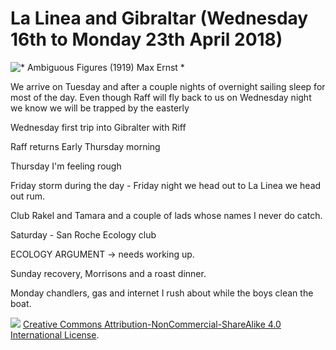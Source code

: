 # La Linea and Gibraltar (Wednesday 16th to Monday 23th April 2018) #

![* Ambiguous Figures (1919) Max Ernst *](../images/Stuff.jpg "Ambiguous Figures")

We arrive on Tuesday and after a couple nights of overnight sailing sleep for most of the day. Even though Raff will fly back to us on Wednesday night we know we will be trapped by the easterly 

Wednesday first trip into Gibralter with Riff

Raff returns Early Thursday morning 

Thursday I'm feeling rough

Friday storm during the day - Friday night we head out to La Linea we head out rum.

Club  Rakel and Tamara and a couple of lads whose names I never do catch.

Saturday - San Roche Ecology club

ECOLOGY ARGUMENT -> needs working up.


Sunday recovery, Morrisons and a roast dinner. 

Monday chandlers, gas and internet    I rush about while the boys clean the boat.



![](https://i.creativecommons.org/l/by-nc-sa/4.0/88x31.png)
[Creative Commons Attribution-NonCommercial-ShareAlike 4.0 International License](href="http://creativecommons.org/licenses/by-nc-sa/4.0/).